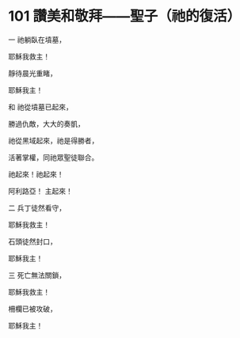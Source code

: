 # 101 讚美和敬拜——聖子（祂的復活）

一 祂躺臥在墳墓，

耶穌我救主！

靜待晨光重睹，

耶穌我主！

和 祂從墳墓已起來，

勝過仇敵，大大的奏凱，

祂從黑域起來，祂是得勝者，

活著掌權，同祂眾聖徒聯合。

祂起來！祂起來！

阿利路亞！ 主起來！

二 兵丁徒然看守，

耶穌我救主！

石頭徒然封口，

耶穌我主！

三 死亡無法關鎖，

耶穌我救主！

柵欄已被攻破，

耶穌我主！

